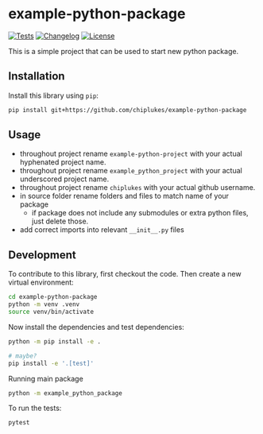 # example-python-package

[![Tests](https://github.com/chiplukes/example-python-package/actions/workflows/test.yml/badge.svg)](https://github.com/chiplukes/example-python-package/actions/workflows/test.yml)
[![Changelog](https://img.shields.io/github/v/release/chiplukes/example-python-package?include_prereleases&label=changelog)](https://github.com/chiplukes/example-python-package/releases)
[![License](https://img.shields.io/badge/license-Apache%202.0-blue.svg)](https://github.com/chiplukes/example-python-package/blob/main/LICENSE)

This is a simple project that can be used to start new python package.

## Installation

Install this library using `pip`:
```bash
pip install git+https://github.com/chiplukes/example-python-package
```
## Usage

* throughout project rename ```example-python-project``` with your actual hyphenated project name.
* throughout project rename ```example_python_project``` with your actual underscored project name.
* throughout project rename ```chiplukes``` with your actual github username.
* in source folder rename folders and files to match name of your package
    * if package does not include any submodules or extra python files, just delete those.
* add correct imports into relevant ```__init__.py``` files

## Development

To contribute to this library, first checkout the code. Then create a new virtual environment:
```bash
cd example-python-package
python -m venv .venv
source venv/bin/activate
```

Now install the dependencies and test dependencies:
```bash
python -m pip install -e .

# maybe?
pip install -e '.[test]'
```

Running main package
```bash
python -m example_python_package
```

To run the tests:
```bash
pytest
```
